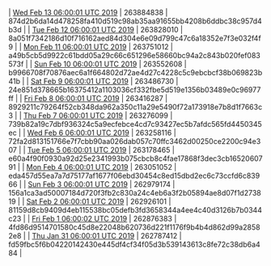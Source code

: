 | [Wed Feb 13 06:00:01 UTC 2019](https://transfer.sh/jQQRI/dashninja-dbdump-20190213070001.tar.bz2) | 263884838 | 874d2b6da14d478258fa410d519c98ab35aa91655bb4208b6ddbc38c957d4b3d | 
| [Tue Feb 12 06:00:01 UTC 2019](https://transfer.sh/VPYag/dashninja-dbdump-20190212070001.tar.bz2) | 263828010 | 8a051f7342186d10f716162aed84d304e6e09d799c47c6a18352e7f3e032f4f9 | 
| [Mon Feb 11 06:00:01 UTC 2019](https://transfer.sh/wXsHa/dashninja-dbdump-20190211070001.tar.bz2) | 263751012 | a49b5cb5d9922c61bdd05a29c66c651296e58660bc94a2c843b020fef083573f | 
| [Sun Feb 10 06:00:01 UTC 2019](https://transfer.sh/xPXHG/dashninja-dbdump-20190210070001.tar.bz2) | 263552608 | b9966708f70876aec6a1f664802d72ae4d27c4228c5c9ebcbcf38b069823b41b | 
| [Sat Feb  9 06:00:01 UTC 2019](https://transfer.sh/i5Jrx/dashninja-dbdump-20190209070001.tar.bz2) | 263486730 | 24e851d378665b16375412a1103036cf332fbe5d519e1356b03489e0c96977ff | 
| [Fri Feb  8 06:00:01 UTC 2019](https://transfer.sh/lyFBk/dashninja-dbdump-20190208070001.tar.bz2) | 263416287 | 8929211c79264f52cb348da962a350c11a29e5490f72a173918e7b8d1f7663c3 | 
| [Thu Feb  7 06:00:01 UTC 2019](https://transfer.sh/ZzwZE/dashninja-dbdump-20190207070001.tar.bz2) | 263276099 | 739b82a19c7dbf936324c5a9ecfebce4cd7c93427ec5b7afdc565fd4450345ec | 
| [Wed Feb  6 06:00:01 UTC 2019](https://transfer.sh/ThkL5/dashninja-dbdump-20190206070001.tar.bz2) | 263258116 | 72fa2d813151766e7f7cbb90aa026dab057c70ffc3462d00250ce2200c94e307 | 
| [Tue Feb  5 06:00:01 UTC 2019](https://transfer.sh/11egZJ/dashninja-dbdump-20190205070001.tar.bz2) | 263178465 | e60a4f90f0930a92d25e2341993b075cbcb8c4fae17868f3dec3cb1652060791 | 
| [Mon Feb  4 06:00:01 UTC 2019](https://transfer.sh/R7Lar/dashninja-dbdump-20190204070001.tar.bz2) | 263051052 | eda457d55ea7a7d75177af1677f06ebd30454c8ed15dbd2ec6c73ccfd6c83966 | 
| [Sun Feb  3 06:00:01 UTC 2019](https://transfer.sh/y4mYU/dashninja-dbdump-20190203070001.tar.bz2) | 262979174 | 156a1ca3ad50007184d720f3fb2c830a24c4eb6a3f2b05894ae8d07f1d273819 | 
| [Sat Feb  2 06:00:01 UTC 2019](https://transfer.sh/1593xE/dashninja-dbdump-20190202070001.tar.bz2) | 262926101 | 81159d8cb9409d4eb115538bc05defb3fd3658344a4ee4c40d3126b7b0344c23 | 
| [Fri Feb  1 06:00:02 UTC 2019](https://transfer.sh/pm2Vn/dashninja-dbdump-20190201070002.tar.bz2) | 262876383 | 4fd86d9514701580c45d8e22048b620736d221f1176f9b4b4d862d99a28582e8 | 
| [Thu Jan 31 06:00:01 UTC 2019](https://transfer.sh/ZSysZ/dashninja-dbdump-20190131070001.tar.bz2) | 262787412 | fd59fbc5f6b04220142430e445df4cf34f05d3b539143613c8fe72c38db6a484 | 

